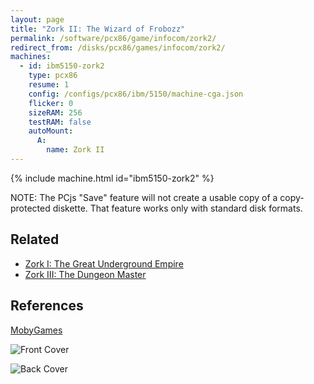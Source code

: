 ```yaml
---
layout: page
title: "Zork II: The Wizard of Frobozz"
permalink: /software/pcx86/game/infocom/zork2/
redirect_from: /disks/pcx86/games/infocom/zork2/
machines:
  - id: ibm5150-zork2
    type: pcx86
    resume: 1
    config: /configs/pcx86/ibm/5150/machine-cga.json
    flicker: 0
    sizeRAM: 256
    testRAM: false
    autoMount:
      A:
        name: Zork II
---
```


{% include machine.html id="ibm5150-zork2" %}

NOTE: The PCjs "Save" feature will not create a usable copy of a copy-protected diskette.  That feature
works only with standard disk formats.

Related
-------

  - [Zork I: The Great Underground Empire](../zork1/)
  - [Zork III: The Dungeon Master](../zork3/)

References
----------

[MobyGames](https://www.mobygames.com/game/zork-ii-the-wizard-of-frobozz)

![Front Cover](https://www.mobygames.com/images/covers/l/2877-zork-ii-the-wizard-of-frobozz-dos-front-cover.jpg)

![Back Cover](https://www.mobygames.com/images/covers/l/2878-zork-ii-the-wizard-of-frobozz-dos-back-cover.jpg)
